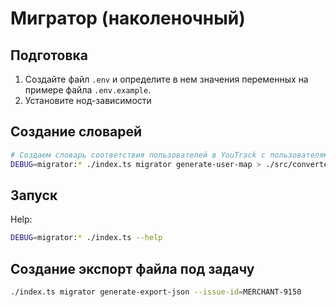 # Мигратор (наколеночный)

## Подготовка

1. Создайте файл `.env` и определите в нем значения переменных на примере файла `.env.example`.
2. Установите нод-зависимости

## Создание словарей

```sh
# Создаем словарь соответствия пользователей в YouTrack с пользователями Jira.
DEBUG=migrator:* ./index.ts migrator generate-user-map > ./src/converter/dicts/users.json
```

## Запуск

Help:

```sh
DEBUG=migrator:* ./index.ts --help
```

## Создание экспорт файла под задачу

```sh
./index.ts migrator generate-export-json --issue-id=MERCHANT-9150
```
